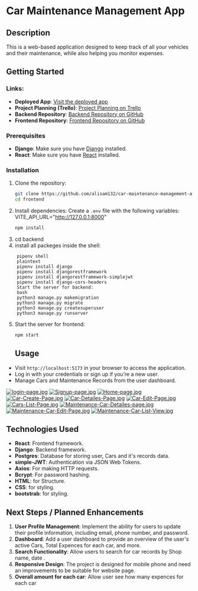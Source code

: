 # Car Maintenance Management App
## Description
This is a web-based application designed to keep track of all your vehicles and their maintenance, while also helping you monitor expenses.
## Getting Started
### Links:
- **Deployed App**: [Visit the deployed app](https://car-maintenance-backend-cefb13b79607.herokuapp.com/auth/login/)
- **Project Planning (Trello)**: [Project Planning on Trello](https://trello.com/b/czCmIUFS/car-maintenance-management-app)
- **Backend Repository**: [Backend Repository on GitHub](https://github.com/alisam132/car-maintenance-management-app)
- **Frontend Repository**: [Frontend Repository on GitHub](https://github.com/alisam132/car-maintenance-management-app)
### Prerequisites
- **Django**: Make sure you have [Django](https://www.djangoproject.com/) installed.
- **React**: Make sure you have [React](https://react.dev/) installed.
### Installation
1. Clone the repository:
    ```bash
    git clone https://github.com/alisam132/car-maintenance-management-app
    cd frontend
2. Install dependencies:
    Create a `.env` file with the following variables:
    VITE_API_URL="http://127.0.0.1:8000"
    ```bash
    npm install
    ```
3. cd backend
4. install all packeges inside the shell:
```
    pipenv shell
    plaintext
    pipenv install django
    pipenv install djangorestframework
    pipenv install djangorestframework-simplejwt
    pipenv install django-cors-headers
    Start the server for backend:
    bash
    python3 manage.py makemigration
    python3 manage.py migrate
    python3 manage.py createsuperuser
    python3 manage.py runserver
```
5. Start the server for frontend:
    ```bash
    npm start
    ```
    ## Usage
- Visit `http://localhost:5173` in your browser to access the application.
- Log in with your credentials or sign up if you’re a new user.
- Manage Cars and Maintenance Records from the user dashboard.


[![login-page.jpg](https://i.postimg.cc/cLFkxqh5/login-page.jpg)](https://postimg.cc/VJbWgV3j)
[![Signup-page.jpg](https://i.postimg.cc/Y0N8TTjR/Signup-page.jpg)](https://postimg.cc/JHnbk6NH)
[![Home-page.jpg](https://i.postimg.cc/fbXdHmVj/Home-page.jpg)](https://postimg.cc/94mz04tr)
[![Car-Create-Page.jpg](https://i.postimg.cc/cHbFQf27/Car-Create-Page.jpg)](https://postimg.cc/hzV8nQSh)
[![Car-Detailes-Page.jpg](https://i.postimg.cc/133MYCS0/Car-Detailes-Page.jpg)](https://postimg.cc/SJHWnGJj)
[![Car-Edit-Page.jpg](https://i.postimg.cc/dt4jd2Ch/Car-Edit-Page.jpg)](https://postimg.cc/ZCvNzyVm)
[![Cars-List-Page.jpg](https://i.postimg.cc/05CYRYcV/Cars-List-Page.jpg)](https://postimg.cc/grnX3Z9h)
[![Maintenance-Car-Detailes-page.jpg](https://i.postimg.cc/wMxsTr00/Maintenance-Car-Detailes-page.jpg)](https://postimg.cc/7GcLKKv2)
[![Maintenance-Car-Edit-Page.jpg](https://i.postimg.cc/Y0XL4xPk/Maintenance-Car-Edit-Page.jpg)](https://postimg.cc/xNz1hLYF)
[![Maintenance-Car-List-View.jpg](https://i.postimg.cc/R0c31mYg/Maintenance-Car-List-View.jpg)](https://postimg.cc/XZY73R45)


## Technologies Used
- **React**: Frontend framework.
- **Django**: Backend framework.
- **Postgres**: Database for storing user, Cars and it's records data.
- **simple-JWT**: Authentication via JSON Web Tokens.
- **Axios**: For making HTTP requests.
- **Bcrypt**: For password hashing.
- **HTML**: for Structure.
- **CSS**: for styling.
- **bootstrab**: for styling.
## Next Steps / Planned Enhancements

1. **User Profile Management**: Implement the ability for users to update their profile information, including email, phone number, and password.
2. **Dashboard**: Add a user dashboard to provide an overview of the user's active Cars, Total Expences for each car, and more.
3. **Search Functionality**: Allow users to search for car records by Shop name, date .
4. **Responsive Design**: The project is designed for mobile phone and need an improvements to be suitable for website page.
5. **Overall amount for each car**: Allow user see how many expences for each car

